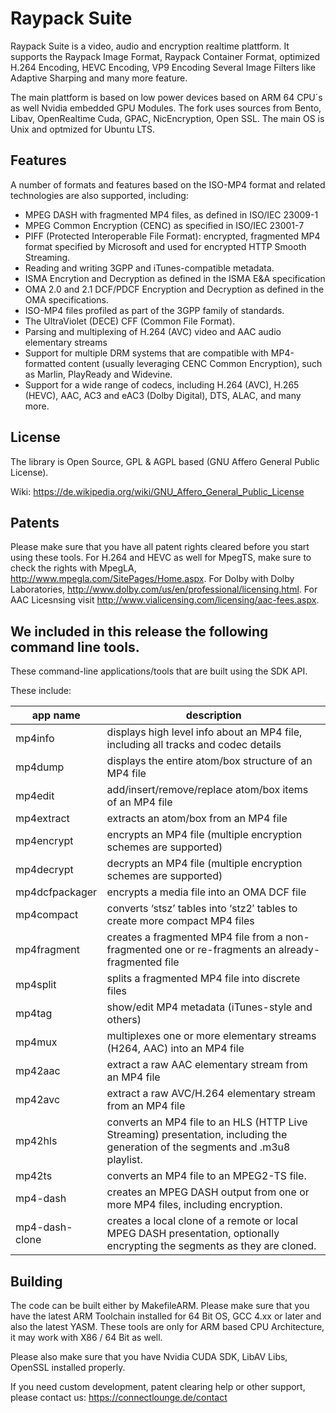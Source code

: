 Raypack Suite 
======
           
Raypack Suite is a video, audio and encryption realtime plattform. 
It supports the Raypack Image Format, Raypack Container Format, optimized H.264 Encoding, HEVC Encoding, VP9 Encoding
Several Image Filters like Adaptive Sharping and many more feature.

The main plattform is based on low power devices based on ARM 64 CPU´s as well Nvidia embedded GPU Modules.
The fork uses sources from Bento, Libav, OpenRealtime Cuda, GPAC, NicEncryption, Open SSL.
The main OS is Unix and optmized for Ubuntu LTS. 


Features
--------

A number of formats and features based on the ISO-MP4 format and related technologies are also supported, including:

 * MPEG DASH with fragmented MP4 files, as defined in ISO/IEC 23009-1
 * MPEG Common Encryption (CENC) as specified in ISO/IEC 23001-7
 * PIFF (Protected Interoperable File Format): encrypted, fragmented MP4 format specified by Microsoft and used for encrypted HTTP Smooth Streaming.
 * Reading and writing 3GPP and iTunes-compatible metadata.
 * ISMA Encrytion and Decryption as defined in the ISMA E&A specification
 * OMA 2.0 and 2.1 DCF/PDCF Encryption and Decryption as defined in the OMA specifications.
 * ISO-MP4 files profiled as part of the 3GPP family of standards.
 * The UltraViolet (DECE) CFF (Common File Format).
 * Parsing and multiplexing of H.264 (AVC) video and AAC audio elementary streams
 * Support for multiple DRM systems that are compatible with MP4-formatted content (usually leveraging CENC Common Encryption), such as Marlin, PlayReady and Widevine.
 * Support for a wide range of codecs, including H.264 (AVC), H.265 (HEVC), AAC, AC3 and eAC3 (Dolby Digital), DTS, ALAC, and many more.


License
-------

The library is Open Source, GPL & AGPL based (GNU Affero General Public License).

Wiki:
https://de.wikipedia.org/wiki/GNU_Affero_General_Public_License

Patents
-------
Please make sure that you have all patent rights cleared before you start using these tools. For H.264 and HEVC as well for MpegTS, make sure to check
the rights with MpegLA, http://www.mpegla.com/SitePages/Home.aspx. For Dolby with Dolby Laboratories, http://www.dolby.com/us/en/professional/licensing.html.
For AAC Licesnsing visit http://www.vialicensing.com/licensing/aac-fees.aspx. 

We included in this release the following command line tools.
---------------------

These command-line applications/tools that are built using the SDK API. 

These include:

|app name       | description
|---------------|------------------
|mp4info	    | displays high level info about an MP4 file, including all tracks and codec details                                                              
|mp4dump	    | displays the entire atom/box structure of an MP4 file                                                                                           
|mp4edit	    | add/insert/remove/replace atom/box items of an MP4 file                                                                                         
|mp4extract	    | extracts an atom/box from an MP4 file                                                                                                           
|mp4encrypt	    | encrypts an MP4 file (multiple encryption schemes are supported)                                                                                
|mp4decrypt	    | decrypts an MP4 file (multiple encryption schemes are supported)                                                                                
|mp4dcfpackager | encrypts a media file into an OMA DCF file                                                                                                      
|mp4compact	    | converts ‘stsz’ tables into ‘stz2′ tables to create more compact MP4 files                                                                      
|mp4fragment    | creates a fragmented MP4 file from a non-fragmented one or re-fragments an already-fragmented file                                              
|mp4split	    | splits a fragmented MP4 file into discrete files                                                                                                
|mp4tag	        | show/edit MP4 metadata (iTunes-style and others)                                                                                                
|mp4mux	        | multiplexes one or more elementary streams (H264, AAC) into an MP4 file                                                                         
|mp42aac	    | extract a raw AAC elementary stream from an MP4 file                                                                                            
|mp42avc	    | extract a raw AVC/H.264 elementary stream from an MP4 file                                                                                      
|mp42hls	    | converts an MP4 file to an HLS (HTTP Live Streaming) presentation, including the generation of the segments and .m3u8 playlist.
|mp42ts	        | converts an MP4 file to an MPEG2-TS file.
|mp4-dash	    | creates an MPEG DASH output from one or more MP4 files, including encryption.                                                                   
|mp4-dash-clone	| creates a local clone of a remote or local MPEG DASH presentation, optionally encrypting the segments as they are cloned.

Building
--------

The code can be built either by MakefileARM. Please make sure that you have the latest ARM Toolchain installed for 64 Bit OS, GCC 4.xx or later and
also the latest YASM. These tools are only for ARM based CPU Architecture, it may work with X86 / 64 Bit as well.

Please also make sure that you have Nvidia CUDA SDK, LibAV Libs, OpenSSL installed properly.


If you need custom development, patent clearing help or other support, please contact us: https://connectlounge.de/contact
